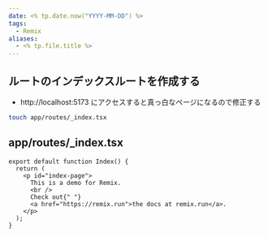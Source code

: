 ```yaml
---
date: <% tp.date.now("YYYY-MM-DD") %>
tags:
  - Remix
aliases:
  - <% tp.file.title %>
---
```

## ルートのインデックスルートを作成する

- http://localhost:5173 にアクセスすると真っ白なページになるので修正する

```bash
touch app/routes/_index.tsx
```

## app/routes/_index.tsx 

```tsx
export default function Index() {
  return (
    <p id="index-page">
      This is a demo for Remix.
      <br />
      Check out{" "}
      <a href="https://remix.run">the docs at remix.run</a>.
    </p>
  );
}
```